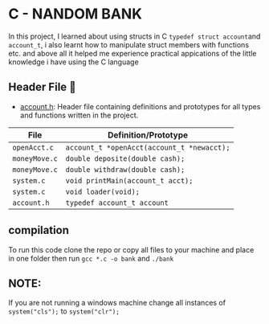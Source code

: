 # C - NANDOM BANK

In this project, I learned about using structs in C `typedef struct account`and
`account_t`, i also learnt how to manipulate struct members with functions etc.
and above all it helped me experience practical appications of the little knowledge i have using the C language

## Header File :file_folder:

- [account.h](./account.h): Header file containing definitions and
  prototypes for all types and functions written in the project.

| File          | Definition/Prototype                       |
| ------------- | ------------------------------------------ |
| `openAcct.c`  | `account_t *openAcct(account_t *newacct);` |
| `moneyMove.c` | `double deposite(double cash);`            |
| `moneyMove.c` | `double withdraw(double cash);`            |
| `system.c`    | `void printMain(account_t acct);`          |
| `system.c`    | `void loader(void);`                       |
| `account.h`   | `typedef account_t account`                |

## compilation

To run this code clone the repo or copy all files to your machine and place in one folder
then run `gcc *.c -o bank` and `./bank`

## NOTE:

If you are not running a windows machine change all instances of `system("cls");` to `system("clr");`
